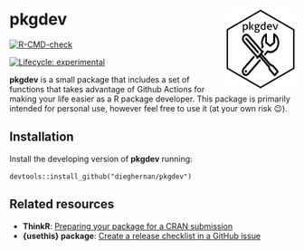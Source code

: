 <!-- README.md is generated from README.Rmd. Please edit that file -->

# pkgdev <img src="man/figures/logo.png" align="right" width="120"/>

<!-- badges: start -->

[![R-CMD-check](https://github.com/dieghernan/pkgdev/actions/workflows/check-full.yaml/badge.svg)](https://github.com/dieghernan/pkgdev/actions/workflows/check-full.yaml)

[![Lifecycle: experimental](https://img.shields.io/badge/lifecycle-experimental-orange.svg)](https://lifecycle.r-lib.org/articles/stages.html#experimental)

<!-- badges: end -->

**pkgdev** is a small package that includes a set of functions that takes advantage of Github Actions for making your life easier as a R package developer. This package is primarily intended for personal use, however feel free to use it (at your own risk :wink:).

## Installation

Install the developing version of **pkgdev** running:

``` {.r}
devtools::install_github("dieghernan/pkgdev")
```

## Related resources

-   **ThinkR**: [Preparing your package for a CRAN submission](https://github.com/ThinkR-open/prepare-for-cran)
-   **{usethis} package**: [Create a release checklist in a GitHub issue](https://usethis.r-lib.org/reference/use_release_issue.html)

